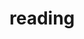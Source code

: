 # reading

<div id="book-list"></div>
<script>

    function extractReadDate(extra) {
        if (!extra) return '';
        const match = extra.match(/read:\s*([0-9]{4}-[0-9]{2}-[0-9]{2})/);
        return match ? match[1] : '';
    }

    async function fetchBooks() {
        const collectionKey = '9PEVG7Y5';
        const userID = '7402845';
        const zoteroUrl = `https://api.zotero.org/users/${userID}/collections/${collectionKey}/items?limit=100`;

        const bookList = document.getElementById('book-list');

        try {
            const res = await fetch(zoteroUrl, {
                headers: { 'Accept': 'application/json' }
            });
            const items = await res.json();
            if (!items.length) {
                bookList.innerHTML = "<p>No items found in your Zotero library.</p>";
                return;
            }

            const books = [];
            const notesByParent = {};

            for (const item of items) {
                if (item.data.itemType === 'note') {
                    const parent = item.data.parentItem;
                    if (!notesByParent[parent]) notesByParent[parent] = [];
                    notesByParent[parent].push(item.data.note);
                }
            }

            for (const item of items) {
                if (item.data.itemType !== 'book') continue;

                const data = item.data;
                const isbn = data.ISBN || 'N/A';

                let authors = '';
                if (Array.isArray(data.creators)) {
                    const filtered = data.creators.filter(c => c.creatorType === "author");
                    authors = filtered.map(a => [a.firstName, a.lastName].filter(Boolean).join(' ')).join(', ');
                }

                const title = data.title || `[No title — ISBN: ${isbn}]`;
                const readDate = extractReadDate(data.extra);
                const timestamp = readDate ? Date.parse(readDate) : 0;
                const notes = notesByParent[data.key] || [];

                books.push({
                    readDate,
                    title,
                    authors: authors || `[Unknown author — ISBN: ${isbn}]`,
                    timestamp,
                    notes
                });
            }

            books.sort((a, b) => b.timestamp - a.timestamp);

            bookList.innerHTML = books.map(book =>
                `<div>
                    <p>${book.readDate} <strong>${book.title}</strong> (${book.authors})</p>
                    ${book.notes.map(note => `<div>${note}</div>`).join('')}
                </div>`
            ).join('');

        } catch (err) {
            bookList.innerHTML = "<p>Error fetching books.</p>";
            console.error(err);
        }
    }
    fetchBooks();
</script>
